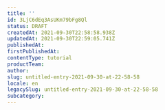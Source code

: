 ```yaml
---
title: ''
id: 3LjC6dEq3AsUKm79bFg8Ql
status: DRAFT
createdAt: 2021-09-30T22:58:58.938Z
updatedAt: 2021-09-30T22:59:05.741Z
publishedAt: 
firstPublishedAt: 
contentType: tutorial
productTeam: 
author: 
slug: untitled-entry-2021-09-30-at-22-58-58
locale: en
legacySlug: untitled-entry-2021-09-30-at-22-58-58
subcategory: 
---
```



